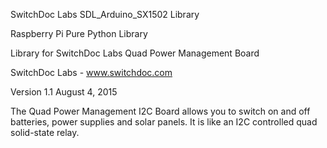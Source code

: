 SwitchDoc Labs SDL_Arduino_SX1502 Library

Raspberry Pi Pure Python Library

Library for SwitchDoc Labs Quad Power Management Board 

SwitchDoc Labs - www.switchdoc.com

Version 1.1 August 4, 2015

The Quad Power Management I2C Board allows you to switch on and off batteries, power supplies and solar panels.  It is like an I2C controlled quad solid-state relay.

